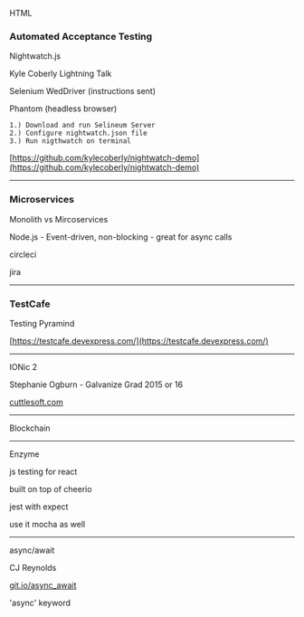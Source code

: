 HTML

### Automated Acceptance Testing


Nightwatch.js

Kyle Coberly Lightning Talk

Selenium WedDriver (instructions sent)

Phantom (headless browser)

```
1.) Download and run Selineum Server
2.) Configure nightwatch.json file
3.) Run nigthwatch on terminal

```
[https://github.com/kylecoberly/nightwatch-demo](https://github.com/kylecoberly/nightwatch-demo)

---

### Microservices

Monolith vs Mircoservices

Node.js - Event-driven, non-blocking - great for async calls

circleci

jira


---

### TestCafe

Testing Pyramind

[https://testcafe.devexpress.com/](https://testcafe.devexpress.com/)

---
IONic 2

Stephanie Ogburn - Galvanize Grad 2015 or 16

[cuttlesoft.com](cuttlesoft.com)



---

Blockchain

---

Enzyme

js testing for react

built on top of cheerio

jest with expect

use it mocha as well

---

async/await

CJ Reynolds

[git.io/async_await](git.io/async_await)

'async' keyword
